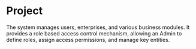 # Project
The system manages users, enterprises, and various business modules. It provides a role based access control mechanism, allowing an Admin to define roles, assign access  permissions, and manage key entities. 
